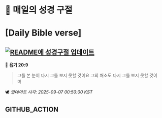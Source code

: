 # 🙏 매일의 성경 구절
# [Daily Bible verse]
## [![README에 성경구절 업데이트](https://github.com/DONGSUKA/first_test/actions/workflows/update-readme-bible.yml/badge.svg)](https://github.com/DONGSUKA/first_test/actions/workflows/update-readme-bible.yml)
<!-- START_BIBLE_VERSE -->
📖 **욥기 20:9**
> 그를 본 눈이 다시 그를 보지 못할 것이요 그의 처소도 다시 그를 보지 못할 것이며

🕊️ _업데이트 시각: 2025-09-07 00:50:00 KST_
  <!-- END_BIBLE_VERSE -->
## GITHUB_ACTION
